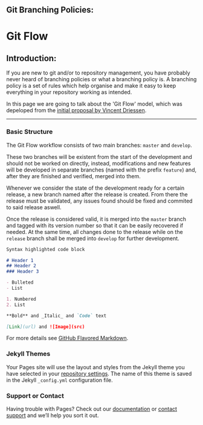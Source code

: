 ## Git Branching Policies:
# Git Flow

## Introduction:
If you are new to git and/or to repository management, you have probably never heard of branching policies or what a branching policy is.
A branching policy is a set of rules which help organise and make it easy to keep everything in your repository working as intended.

In this page we are going to talk about the 'Git Flow' model, which was depeloped from the [initial proposal by Vincent Driessen](http://nvie.com/posts/a-successful-git-branching-model/).

***

### Basic Structure
The Git Flow workflow consists of two main branches: ```master``` and ```develop```.

These two branches will be existent from the start of the development and should not be worked on directly, instead, modifications and new features will be developed in separate branches (named with the prefix ```feature```) and, after they are finished and verified, merged into them.

Whenever we consider the state of the development ready for a certain release, a new branch named after the release is created. From there the release must be validated, any issues found should be fixed and commited to said release aswell.

Once the release is considered valid, it is merged into the ```master``` branch and tagged with its version number so that it can be easily recovered if needed. At the same time, all changes done to the release while on the ```release``` branch shall be merged into ```develop``` for further development.


```markdown
Syntax highlighted code block

# Header 1
## Header 2
### Header 3

- Bulleted
- List

1. Numbered
2. List

**Bold** and _Italic_ and `Code` text

[Link](url) and ![Image](src)
```

For more details see [GitHub Flavored Markdown](https://guides.github.com/features/mastering-markdown/).

### Jekyll Themes

Your Pages site will use the layout and styles from the Jekyll theme you have selected in your [repository settings](https://github.com/marc094/GitFlowClass/settings). The name of this theme is saved in the Jekyll `_config.yml` configuration file.

### Support or Contact

Having trouble with Pages? Check out our [documentation](https://help.github.com/categories/github-pages-basics/) or [contact support](https://github.com/contact) and we’ll help you sort it out.
